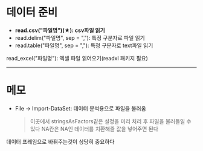 # 데이터 준비

- **read.csv("파일명")(★): csv파일 읽기**
- read.delim("파일명", sep = ","): 특정 구분자로 파일 읽기
- read.table("파일명", sep = ","): 특정 구분자로 text파일 읽기

read_excel("파일명"): 엑셀 파일 읽어오기(readxl 패키지 필요)

---

# 메모

- File -> Import-DataSet: 데이터 분석용으로 파일을 불러옴
  > 이곳에서 stringsAsFactors같은 설정을 미리 처리 후 파일을 불러들일 수 있다
  > NA칸은 NA인 데이터를 치환해줄 값을 넣어주면 된다

데이터 프레임으로 바꿔주는것이 상당히 중요하다

